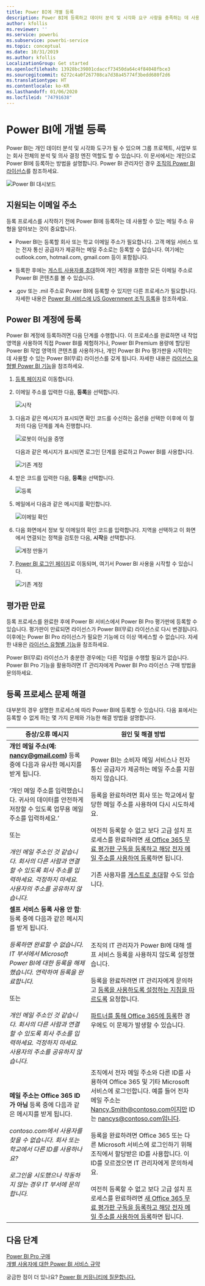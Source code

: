 ```yaml
---
title: Power BI에 개별 등록
description: Power BI에 등록하고 데이터 분석 및 시각화 요구 사항을 충족하는 데 사용하는 방법을 알아봅니다.
author: kfollis
ms.reviewer: ''
ms.service: powerbi
ms.subservice: powerbi-service
ms.topic: conceptual
ms.date: 10/31/2019
ms.author: kfollis
LocalizationGroup: Get started
ms.openlocfilehash: 13928bc39801cdaccf73450da64c4f84048fbce3
ms.sourcegitcommit: 6272c4a0f267708ca7d38a45774f3bedd680f2d6
ms.translationtype: HT
ms.contentlocale: ko-KR
ms.lasthandoff: 01/06/2020
ms.locfileid: "74791638"
---
```

# <a name="sign-up-for-power-bi-as-an-individual"></a>Power BI에 개별 등록

Power BI는 개인 데이터 분석 및 시각화 도구가 될 수 있으며 그룹 프로젝트, 사업부 또는 회사 전체의 분석 및 의사 결정 엔진 역할도 할 수 있습니다. 이 문서에서는 개인으로 Power BI에 등록하는 방법을 설명합니다. Power BI 관리자인 경우 [조직의 Power BI 라이선스](service-admin-licensing-organization.md)를 참조하세요.

![Power BI 대시보드](media/service-self-service-signup-for-power-bi/dashboard.png)

## <a name="supported-email-addresses"></a>지원되는 이메일 주소

등록 프로세스를 시작하기 전에 Power BI에 등록하는 데 사용할 수 있는 메일 주소 유형을 알아보는 것이 중요합니다.

* Power BI는 등록할 회사 또는 학교 이메일 주소가 필요합니다. 고객 메일 서비스 또는 전자 통신 공급자가 제공하는 메일 주소로는 등록할 수 없습니다. 여기에는 outlook.com, hotmail.com, gmail.com 등이 포함됩니다.

* 등록한 후에는 [게스트 사용자를 초대](https://docs.microsoft.com/azure/active-directory/active-directory-b2b-what-is-azure-ad-b2b)하여 개인 계정을 포함한 모든 이메일 주소로 Power BI 콘텐츠를 볼 수 있습니다.

* .gov 또는 .mil 주소로 Power BI에 등록할 수 있지만 다른 프로세스가 필요합니다. 자세한 내용은 [Power BI 서비스에 US Government 조직 등록](service-govus-signup.md)을 참조하세요.

## <a name="sign-up-for-a-power-bi-account"></a>Power BI 계정에 등록

Power BI 계정에 등록하려면 다음 단계를 수행합니다. 이 프로세스를 완료하면 내 작업 영역을 사용하여 직접 Power BI를 체험하거나, Power BI Premium 용량에 할당된 Power BI 작업 영역의 콘텐츠를 사용하거나, 개인 Power BI Pro 평가판을 시작하는 데 사용할 수 있는 Power BI(무료) 라이선스를 갖게 됩니다. 자세한 내용은 [라이선스 유형별 Power BI 기능](service-features-license-type.md)을 참조하세요. 

1. [등록 페이지](https://signup.microsoft.com/signup?sku=a403ebcc-fae0-4ca2-8c8c-7a907fd6c235)로 이동합니다.

1. 이메일 주소를 입력한 다음, **등록**을 선택합니다.

    ![시작](media/service-self-service-signup-for-power-bi/get-started.png)

1. 다음과 같은 메시지가 표시되면 확인 코드를 수신하는 옵션을 선택한 이후에 이 절차의 다음 단계를 계속 진행합니다.

    ![로봇이 아님을 증명](media/service-self-service-signup-for-power-bi/prove-robot.png)

    다음과 같은 메시지가 표시되면 로그인 단계를 완료하고 Power BI를 사용합니다.

    ![기존 계정](media/service-self-service-signup-for-power-bi/existing-account.png)

1. 받은 코드를 입력한 다음, **등록**을 선택합니다.

    ![등록](media/service-self-service-signup-for-power-bi/sign-up.png)

1. 메일에서 다음과 같은 메시지를 확인합니다.

    ![이메일 확인](media/service-self-service-signup-for-power-bi/email-verification.png)

1. 다음 화면에서 정보 및 이메일의 확인 코드를 입력합니다. 지역을 선택하고 이 화면에서 연결되는 정책을 검토한 다음, **시작**을 선택합니다.

    ![계정 만들기](media/service-self-service-signup-for-power-bi/create-account.png)

1. [Power BI 로그인 페이지](https://powerbi.microsoft.com/landing/signin/)로 이동되며, 여기서 Power BI 사용을 시작할 수 있습니다.

    ![기존 계정](media/service-self-service-signup-for-power-bi/welcome-screen.png)

## <a name="trial-expiration"></a>평가판 만료

등록 프로세스를 완료한 후에 Power BI 서비스에서 Power BI Pro 평가판에 등록할 수 있습니다. 평가판이 만료되면 라이선스가 Power BI(무료) 라이선스로 다시 변경됩니다. 이후에는 Power BI Pro 라이선스가 필요한 기능에 더 이상 액세스할 수 없습니다. 자세한 내용은 [라이선스 유형별 기능](service-features-license-type.md)을 참조하세요.

Power BI(무료) 라이선스가 충분한 경우에는 다른 작업을 수행할 필요가 없습니다. Power BI Pro 기능을 활용하려면 IT 관리자에게 Power BI Pro 라이선스 구매 방법을 문의하세요.

## <a name="troubleshooting-the-sign-up-process"></a>등록 프로세스 문제 해결

대부분의 경우 설명한 프로세스에 따라 Power BI에 등록할 수 있습니다. 다음 표에서는 등록할 수 없게 하는 몇 가지 문제와 가능한 해결 방법을 설명합니다.

| 증상/오류 메시지 | 원인 및 해결 방법 |
| ----------------------- | -------------------- |
| <strong>개인 메일 주소(예: nancy@gmail.com)</strong> 등록 중에 다음과 유사한 메시지를 받게 됩니다. <br /><br /> ‘개인 메일 주소를 입력했습니다.  귀사의 데이터를 안전하게 저장할 수 있도록 업무용 메일 주소를 입력하세요.’ <br /><br /> 또는 <br /><br /> *개인 메일 주소인 것 같습니다. 회사의 다른 사람과 연결할 수 있도록 회사 주소를 입력하세요. 걱정하지 마세요. 사용자의 주소를 공유하지 않습니다.* | Power BI는 소비자 메일 서비스나 전자 통신 공급자가 제공하는 메일 주소를 지원하지 않습니다. <br /><br /> 등록을 완료하려면 회사 또는 학교에서 할당한 메일 주소를 사용하여 다시 시도하세요. <br /><br /> 여전히 등록할 수 없고 보다 고급 설치 프로세스를 완료하려면 [새 Office 365 무료 평가판 구독을 등록하고 해당 전자 메일 주소를 사용하여 등록](service-admin-signing-up-for-power-bi-with-a-new-office-365-trial.md)하면 됩니다. <br /><br /> 기존 사용자를 [게스트로 초대](service-admin-azure-ad-b2b.md)할 수도 있습니다. |
| **셀프 서비스 등록 사용 안 함**: 등록 중에 다음과 같은 메시지를 받게 됩니다. <br /><br /> *등록하면 완료할 수 없습니다. IT 부서에서 Microsoft Power BI에 대한 등록을 해제했습니다. 연락하여 등록을 완료합니다.* <br /><br /> 또는 <br /><br /> *개인 메일 주소인 것 같습니다. 회사의 다른 사람과 연결할 수 있도록 회사 주소를 입력하세요. 걱정하지 마세요. 사용자의 주소를 공유하지 않습니다.* | 조직의 IT 관리자가 Power BI에 대해 셀프 서비스 등록을 사용하지 않도록 설정했습니다. <br /><br /> 등록을 완료하려면 IT 관리자에게 문의하고 [등록을 사용하도록 설정하는 지침을 따르도록](service-admin-licensing-organization.md#enable-or-disable-individual-user-sign-up-in-azure-active-directory) 요청합니다. <br/><br/> [파트너를 통해 Office 365에 등록](service-admin-syndication-partner.md)한 경우에도 이 문제가 발생할 수 있습니다. |
| **메일 주소는 Office 365 ID가 아님** 등록 중에 다음과 같은 메시지를 받게 됩니다. <br /><br /> *contoso.com에서 사용자를 찾을 수 없습니다.  회사 또는 학교에서 다른 ID를 사용하나요? <br /><br /> 로그인을 시도했으나 작동하지 않는 경우 IT 부서에 문의합니다.* | 조직에서 전자 메일 주소와 다른 ID를 사용하여 Office 365 및 기타 Microsoft 서비스에 로그인합니다.  예를 들어 전자 메일 주소는 Nancy.Smith@contoso.com이지만 ID는 nancys@contoso.com입니다. <br /><br /> 등록을 완료하려면 Office 365 또는 다른 Microsoft 서비스에 로그인하기 위해 조직에서 할당받은 ID를 사용합니다.  이 ID를 모르겠으면 IT 관리자에게 문의하세요. <br /><br /> 여전히 등록할 수 없고 보다 고급 설치 프로세스를 완료하려면 [새 Office 365 무료 평가판 구독을 등록하고 해당 전자 메일 주소를 사용하여 등록](service-admin-signing-up-for-power-bi-with-a-new-office-365-trial.md)하면 됩니다. |

## <a name="next-steps"></a>다음 단계

[Power BI Pro 구매](service-admin-purchasing-power-bi-pro.md)  
[개별 사용자에 대한 Power BI 서비스 규약](https://powerbi.microsoft.com/terms-of-service/)  

궁금한 점이 더 있나요? [Power BI 커뮤니티에 질문합니다.](https://community.powerbi.com/)
